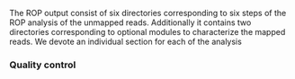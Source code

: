 The ROP output consist of six directories corresponding to six steps of the ROP analysis of the unmapped reads. Additionally it contains two directories corresponding to optional modules to characterize the mapped reads. We devote an individual section for each of the analysis 

### Quality control 